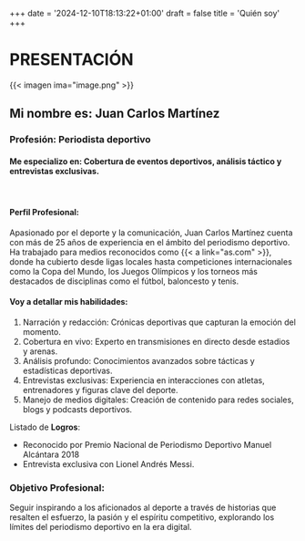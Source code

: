 +++
date = '2024-12-10T18:13:22+01:00'
draft = false
title = 'Quién soy'
+++

# PRESENTACIÓN 
{{< imagen ima="image.png" >}}

## Mi nombre es: **Juan Carlos Martínez**   
### Profesión: **Periodista deportivo**
#### Me especializo en:  Cobertura de eventos deportivos, análisis táctico y entrevistas exclusivas. 

&nbsp;

#### Perfil Profesional:
Apasionado por el deporte y la comunicación, Juan Carlos Martínez cuenta con más de 25 años de experiencia en el ámbito del periodismo deportivo. Ha trabajado para medios reconocidos como {{< a link="as.com" >}}, donde ha cubierto desde ligas locales hasta competiciones internacionales como la Copa del Mundo, los Juegos Olímpicos y los torneos más destacados de disciplinas como el fútbol, baloncesto y tenis.

#### Voy a detallar mis habilidades:
1. Narración y redacción: Crónicas deportivas que capturan la emoción del momento.
2. Cobertura en vivo: Experto en transmisiones en directo desde estadios y arenas.
3. Análisis profundo: Conocimientos avanzados sobre tácticas y estadísticas deportivas.
4. Entrevistas exclusivas: Experiencia en interacciones con atletas, entrenadores y figuras clave del deporte.
5. Manejo de medios digitales: Creación de contenido para redes sociales, blogs y podcasts deportivos.


Listado de **Logros**:
* Reconocido por Premio Nacional de Periodismo Deportivo Manuel Alcántara 2018
* Entrevista exclusiva con Lionel Andrés Messi.

### Objetivo Profesional:
Seguir inspirando a los aficionados al deporte a través de historias que resalten el esfuerzo, la pasión y el espíritu competitivo, explorando los límites del periodismo deportivo en la era digital.